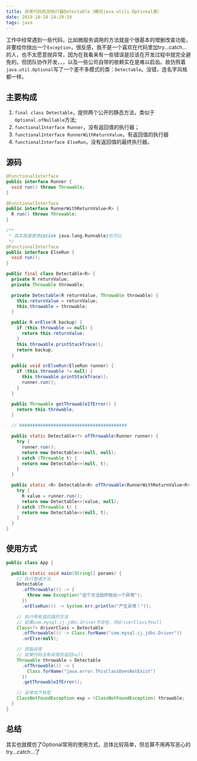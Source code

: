 ```yaml
---
title: 异常代码检测执行器Detectable（模仿java.utils.Optional类）
date: 2019-10-10 14:29:19
tags: java
---
```

工作中经常遇到一些代码，比如微服务调用的方法就是个很基本的增删改查功能，非要给你抛出一个`Exception`，很反感，我不是一个喜欢在代码里加try...catch...的人，也不太愿意抛异常，因为在我看来有一些错误是应该在开发过程中就完全避免的。但团队协作开发，，，以及一些公司自带的依赖实在是难以启齿。故仿照着`java.util.Optional`写了一个差不多模式的类：`Detectable`。没错，连名字风格都一样。

## 主要构成

1. `final class Detectable`，提供两个公开的静态方法，类似于`Optional.ofNullable`方法;
2. `functionalInterface Runner`，没有返回值的执行器；
3. `functionalInterface RunnerWithReturnValue`，有返回值的执行器
4. `functionalInterface ElseRun`，没有返回值的最终执行器。

## 源码

```java
@FunctionalInterface
public interface Runner {
  void run() throws Throwable;
}
```

```java
@FunctionalInterface
public interface RunnerWithReturnValue<R> {
  R run() throws Throwable;
}
```

```java
/**
 * 其实直接使用{@link java.lang.Runnable}也可以
 */
@FunctionalInterface
public interface ElseRun {
  void run();
}
```

```java
public final class Detectable<R> {
  private R returnValue;
  private Throwable throwable;

  private Detectable(R returnValue, Throwable throwable) {
    this.returnValue = returnValue;
    this.throwable = throwable;
  }

  public R orElse(R backup) {
    if (this.throwable == null) {
      return this.returnValue;
    }
    this.throwable.printStackTrace();
    return backup;
  }

  public void orElseRun(ElseRun runner) {
    if (this.throwable != null) {
      this.throwable.printStackTrace();
      runner.run();
    }
  }

  public Throwable getThrowableIfError() {
    return this.throwable;
  }

  // #########################################

  public static Detectable<?> ofThrowable(Runner runner) {
    try {
      runner.run();
      return new Detectable<>(null, null);
    } catch (Throwable t) {
      return new Detectable<>(null, t);
    }
  }

  public static <R> Detectable<R> ofThrowable(RunnerWithReturnValue<R> runner) {
    try {
      R value = runner.run();
      return new Detectable<>(value, null);
    } catch (Throwable t) {
      return new Detectable<>(null, t);
    }
  }
}
```

## 使用方式

```java
public class App {

  public static void main(String[] params) {
    // 执行普通方法
    Detectable
      .ofThrowable(() -> {
        throw new Exception("这个方法始终抛出一个异常");
      })
      .orElseRun(() -> System.err.println("产生异常！"));

    // 执行带有返回值的方法
    // 如果com.mysql.cj.jdbc.Driver不存在，则driverClass为null
    Class<?> driverClass = Detectable
      .ofThrowable(() -> Class.forName("com.mysql.cj.jdbc.Driver"))
      .orElse(null);

    // 获取异常
    // 如果代码没有异常则返回null
    Throwable throwable = Detectable
      .ofThrowable(() -> {
        Class.forName("java.error.ThisClassDoesNotExist")
      })
      .getThrowableIfError();

    // 异常向下转型
    ClassNotFoundException exp = (ClassNotFoundException) throwable;
  }
}
```

## 总结

其实也就模仿了Optional常用的使用方式，总体比较简单，但总算不用再写恶心的try...catch...了

